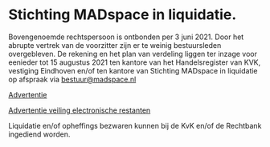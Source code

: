 # Stichting MADspace in liquidatie.

Bovengenoemde rechtspersoon is ontbonden per 3 juni 2021. Door het abrupte vertrek van de voorzitter zijn er te weinig bestuursleden overgebleven. De rekening en het plan van verdeling liggen ter inzage voor eenieder tot 15 augustus 2021 ten kantore van het Handelsregister van KVK, vestiging Eindhoven en/of ten kantore van Stichting MADspace in liquidatie op afspraak via [bestuur@madspace.nl](mailto:bestuur@madspace.nl)

[Advertentie](https://www.madspace.nl/advertentie.pdf)

[Advertentie veiling electronische restanten](https://link.marktplaats.nl/m1716133445)

Liquidatie en/of opheffings bezwaren kunnen bij de KvK en/of de Rechtbank ingediend worden.

